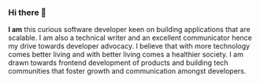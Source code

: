 ### Hi there 👋


**I am** this curious software developer keen on building applications that are scalable. I am also a technical writer and an excellent communicator hence my drive towards developer advocacy. I believe that with more technology comes better living and with better living comes a healthier society. I am drawn towards frontend development of products and building tech communities that foster growth and communication amongst developers.


